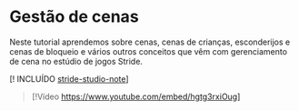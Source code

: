# Gestão de cenas

Neste tutorial aprendemos sobre cenas, cenas de crianças, esconderijos e cenas de bloqueio e vários outros conceitos que vêm com gerenciamento de cena no estúdio de jogos Stride.

[! INCLUÍDO [stride-studio-note](../../includes/game-studio-xenko-note.md)]

> [!Vídeo https://www.youtube.com/embed/hgtg3rxiOug]